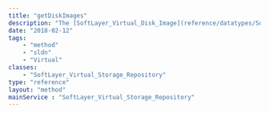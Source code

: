 ```yaml
---
title: "getDiskImages"
description: "The [SoftLayer_Virtual_Disk_Image](reference/datatypes/SoftLayer_Virtual_Disk_Image) that are in a storage repository. Disk images are the virtual hard drives for a virtual guest."
date: "2018-02-12"
tags:
    - "method"
    - "sldn"
    - "Virtual"
classes:
    - "SoftLayer_Virtual_Storage_Repository"
type: "reference"
layout: "method"
mainService : "SoftLayer_Virtual_Storage_Repository"
---
```

